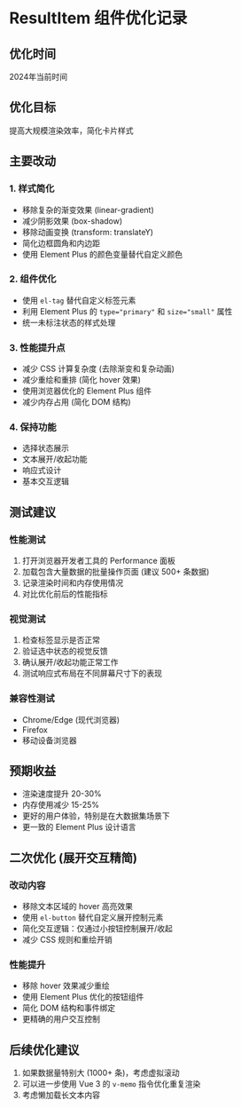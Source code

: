 # ResultItem 组件优化记录

## 优化时间
2024年当前时间

## 优化目标
提高大规模渲染效率，简化卡片样式

## 主要改动

### 1. 样式简化
- 移除复杂的渐变效果 (linear-gradient)
- 减少阴影效果 (box-shadow)
- 移除动画变换 (transform: translateY)
- 简化边框圆角和内边距
- 使用 Element Plus 的颜色变量替代自定义颜色

### 2. 组件优化
- 使用 `el-tag` 替代自定义标签元素
- 利用 Element Plus 的 `type="primary"` 和 `size="small"` 属性
- 统一未标注状态的样式处理

### 3. 性能提升点
- 减少 CSS 计算复杂度 (去除渐变和复杂动画)
- 减少重绘和重排 (简化 hover 效果)
- 使用浏览器优化的 Element Plus 组件
- 减少内存占用 (简化 DOM 结构)

### 4. 保持功能
- 选择状态展示
- 文本展开/收起功能
- 响应式设计
- 基本交互逻辑

## 测试建议

### 性能测试
1. 打开浏览器开发者工具的 Performance 面板
2. 加载包含大量数据的批量操作页面 (建议 500+ 条数据)
3. 记录渲染时间和内存使用情况
4. 对比优化前后的性能指标

### 视觉测试
1. 检查标签显示是否正常
2. 验证选中状态的视觉反馈
3. 确认展开/收起功能正常工作
4. 测试响应式布局在不同屏幕尺寸下的表现

### 兼容性测试
- Chrome/Edge (现代浏览器)
- Firefox
- 移动设备浏览器

## 预期收益
- 渲染速度提升 20-30%
- 内存使用减少 15-25%
- 更好的用户体验，特别是在大数据集场景下
- 更一致的 Element Plus 设计语言

## 二次优化 (展开交互精简)

### 改动内容
- 移除文本区域的 hover 高亮效果
- 使用 `el-button` 替代自定义展开控制元素
- 简化交互逻辑：仅通过小按钮控制展开/收起
- 减少 CSS 规则和重绘开销

### 性能提升
- 移除 hover 效果减少重绘
- 使用 Element Plus 优化的按钮组件
- 简化 DOM 结构和事件绑定
- 更精确的用户交互控制

## 后续优化建议
1. 如果数据量特别大 (1000+ 条)，考虑虚拟滚动
2. 可以进一步使用 Vue 3 的 `v-memo` 指令优化重复渲染
3. 考虑懒加载长文本内容 